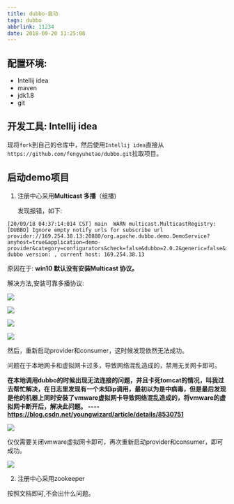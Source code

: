 ```yaml
---
title: dubbo-启动
tags: dubbo
abbrlink: 11234
date: 2018-09-20 11:25:08
---
```


## 配置环境:

* Intellij idea
* maven
* jdk1.8
* git

## 开发工具: Intellij idea

现将`fork`到自己的仓库中，然后使用`Intellij idea`直接从`https://github.com/fengyuhetao/dubbo.git`拉取项目。

## 启动demo项目

1. 注册中心采用**Multicast 多播**（组播)

   发现报错，如下:

```
[20/09/18 04:37:14:014 CST] main  WARN multicast.MulticastRegistry:  [DUBBO] Ignore empty notify urls for subscribe url provider://169.254.38.13:20880/org.apache.dubbo.demo.DemoService?anyhost=true&application=demo-provider&category=configurators&check=false&dubbo=2.0.2&generic=false&interface=org.apache.dubbo.demo.DemoService&methods=sayHello&pid=4844&side=provider&timestamp=1537432631871, dubbo version: , current host: 169.254.38.13
```

原因在于: **win10 默认没有安装Multicast 协议。**

解决方法,安装可靠多播协议:

![](/assets/dubbo/TIM截图20180920164543.png)

![](/assets/dubbo/TIM截图20180920164747.png)

![](/assets/dubbo/TIM截图20180920164825.png)

![](/assets/dubbo/TIM截图20180920164936.png)

然后，重新启动provider和consumer，这时候发现依然无法成功。

问题在于本地网卡和虚拟网卡过多，导致网络混乱造成的，禁用无关网卡即可。

**在本地调用dubbo的时候出现无法连接的问题，并且卡死tomcat的情况，叫我过去帮忙解决，在日志里发现有一个未知ip调用，最初以为是中病毒，但是最后发现是他的机器上同时安装了vmware虚拟网卡导致网络混乱造成的，将vmware的虚拟网卡断开后，解决此问题。 ---- https://blog.csdn.net/youngwizard/article/details/8530751**

![](/assets/dubbo/TIM截图20180920173149.png)

仅仅需要关闭vmware虚拟网卡即可，再次重新启动provider和consumer，即可成功。

![](/assets/dubbo/TIM截图20180920173234.png)

2. 注册中心采用zookeeper

按照文档即可,不会出什么问题。

